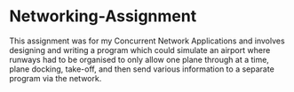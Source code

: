 # Networking-Assignment
This assignment was for my Concurrent Network Applications and involves designing and writing a program which could simulate an airport where runways had to be organised to only allow one plane through at a time, plane docking, take-off, and then send various information to a separate program via the network.
